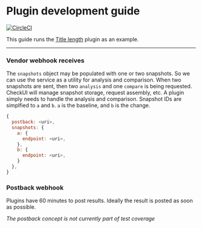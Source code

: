 # Plugin development guide

[![CircleCI](https://circleci.com/gh/checkui/plugin-guide.svg?style=svg)](https://circleci.com/gh/checkui/plugin-guide)

This guide runs the [Title length](https://github.com/checkui/plugin-title-length) plugin as an example.

---

### Vendor webhook receives

The `snapshots` object may be populated with one or two snapshots. So we can use the service as a utility for analysis and comparison. When two snapshots are sent, then two `analysis` and one `compare` is being requested. CheckUI will manage snapshot storage, request assembly, etc. A plugin simply needs to handle the analysis and comparison. Snapshot IDs are simplfied to `a` and `b`. `a` is the baseline, and `b` is the change.

```js
{
  postback: <uri>,
  snapshots: {
    a: {
      endpoint: <uri>,
    },
    b: {
      endpoint: <uri>,
    }
  },
}
```

### Postback webhook

Plugins have 60 minutes to post results. Ideally the result is posted as soon as possible.

*The postback concept is not currently part of test coverage*
